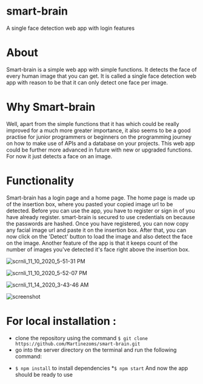 # smart-brain
A single face detection web app with login features

# About
  Smart-brain is a simple web app with simple functions. It detects the face of every human image that you can get. It is called a single face detection web app with reason to be that it can only detect one face per image.
  
# Why Smart-brain
  Well, apart from the simple functions that it has which could be really improved for a much more greater importance, it also seems  to be a good practise for junior programmers or beginners on the programming journey on how to make use of APIs and a database on your projects. This web app could be further more advanced in future with new or upgraded functions. For now it just detects a face on an image.
  
# Functionality
  Smart-brain has a login page and a home page. The home page is made up of the insertion box, where you pasted your copied image url to be detected. Before you can use the app, you have to register or sign in of you have already register. smart-brain is secured to use credentials on because the passwords are hashed. Once you have registered, you can now copy any facial image url and paste it on the insertion box. After that, you can now click on the 'Detect' button to load the image and also detect the face on the image. Another feature of the app is that it keeps count of the number of images you've detected it's face right above the insertion box.
  
  ![scrnli_11_10_2020_5-51-31 PM](https://user-images.githubusercontent.com/65704793/99138701-caf1da00-2632-11eb-9a27-506603458a3c.png)
 
  
  ![scrnli_11_10_2020_5-52-07 PM](https://user-images.githubusercontent.com/65704793/99138872-4607c000-2634-11eb-90ee-5dbb0b2fb686.png)
  
  
  ![scrnli_11_14_2020_3-43-46 AM](https://user-images.githubusercontent.com/65704793/99138907-9717b400-2634-11eb-9f87-ba1d6ce90eb3.png)
  
  
  ![screenshot](https://user-images.githubusercontent.com/65704793/99139046-a9deb880-2635-11eb-9867-2d5157d9a41b.png)
  
  

# For local installation :
- clone the repository using the command ```$ git clone https://github.com/Martinezoms/smart-brain.git ```
- go into the server directory on the terminal and run the following command:
* ```$ npm install``` to install dependencies
*```$ npm start```
   And now the app should be ready to use

  

